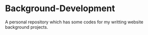# Background-Development
A personal repository which has some codes for my writting website background projects.
